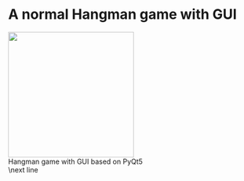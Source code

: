 # A normal Hangman game with GUI 
<img src="https://github.com/khoatran94/hangman_PyQt5/assets/39628780/54b5edb1-1a6c-4a48-a483-c5bdc17ef4e4" width="256">\
Hangman game with GUI based on PyQt5\
\next line

